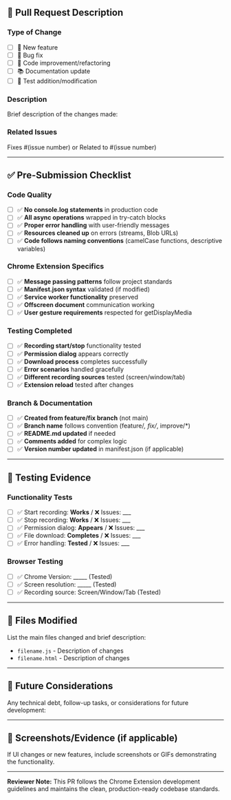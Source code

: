 ## 🎯 Pull Request Description

### **Type of Change**
- [ ] 🚀 New feature
- [ ] 🐛 Bug fix
- [ ] 🔧 Code improvement/refactoring
- [ ] 📚 Documentation update
- [ ] 🧪 Test addition/modification

### **Description**
Brief description of the changes made:

### **Related Issues**
Fixes #(issue number) or Related to #(issue number)

---

## ✅ Pre-Submission Checklist

### **Code Quality**
- [ ] ✅ **No console.log statements** in production code
- [ ] ✅ **All async operations** wrapped in try-catch blocks
- [ ] ✅ **Proper error handling** with user-friendly messages
- [ ] ✅ **Resources cleaned up** on errors (streams, Blob URLs)
- [ ] ✅ **Code follows naming conventions** (camelCase functions, descriptive variables)

### **Chrome Extension Specifics**
- [ ] ✅ **Message passing patterns** follow project standards
- [ ] ✅ **Manifest.json syntax** validated (if modified)
- [ ] ✅ **Service worker functionality** preserved
- [ ] ✅ **Offscreen document** communication working
- [ ] ✅ **User gesture requirements** respected for getDisplayMedia

### **Testing Completed**
- [ ] ✅ **Recording start/stop** functionality tested
- [ ] ✅ **Permission dialog** appears correctly
- [ ] ✅ **Download process** completes successfully
- [ ] ✅ **Error scenarios** handled gracefully
- [ ] ✅ **Different recording sources** tested (screen/window/tab)
- [ ] ✅ **Extension reload** tested after changes

### **Branch & Documentation**
- [ ] ✅ **Created from feature/fix branch** (not main)
- [ ] ✅ **Branch name** follows convention (feature/*, fix/*, improve/*)
- [ ] ✅ **README.md updated** if needed
- [ ] ✅ **Comments added** for complex logic
- [ ] ✅ **Version number updated** in manifest.json (if applicable)

---

## 🧪 Testing Evidence

### **Functionality Tests**
- [ ] ✅ Start recording: **Works** / ❌ Issues: ___
- [ ] ✅ Stop recording: **Works** / ❌ Issues: ___
- [ ] ✅ Permission dialog: **Appears** / ❌ Issues: ___
- [ ] ✅ File download: **Completes** / ❌ Issues: ___
- [ ] ✅ Error handling: **Tested** / ❌ Issues: ___

### **Browser Testing**
- [ ] ✅ Chrome Version: _____ (Tested)
- [ ] ✅ Screen resolution: _____ (Tested)
- [ ] ✅ Recording source: Screen/Window/Tab (Tested)

---

## 📁 Files Modified

List the main files changed and brief description:
- `filename.js` - Description of changes
- `filename.html` - Description of changes

---

## 🔮 Future Considerations

Any technical debt, follow-up tasks, or considerations for future development:

---

## 📸 Screenshots/Evidence (if applicable)

If UI changes or new features, include screenshots or GIFs demonstrating the functionality.

---

**Reviewer Note:** This PR follows the Chrome Extension development guidelines and maintains the clean, production-ready codebase standards.
